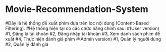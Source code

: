 # Movie-Recommendation-System
#Đây là hệ thống đề xuất phim dựa trên lọc nội dung (Content-Based Filtering). 
#Hệ thống hiện tại có các chức năng chính sau:
#(User version)
#1, Đăng kí tài khoản
#2, Đăng nhập tài khoản
#3, Xem danh sách phim đề xuất
#4, Thực hiện đánh giá phim
#(Admin version)
#1, Quản lý người dùng
#2, Quản lý đánh giá
